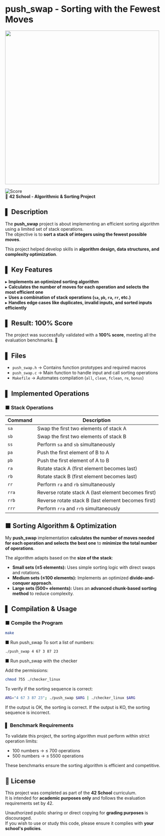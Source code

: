 # push_swap - Sorting with the Fewest Moves

<img src="https://github.com/user-attachments/assets/c2f35a76-a08f-4da6-81ff-39f8e7fc7e83" width="500">

![Score](https://img.shields.io/badge/Score-100%25-brightgreen)  
📌 **42 School - Algorithmic & Sorting Project**  

## ▌ Description
The **push_swap** project is about implementing an efficient sorting algorithm using a limited set of stack operations.  
The objective is to **sort a stack of integers using the fewest possible moves**.

This project helped develop skills in **algorithm design, data structures, and complexity optimization**.

## ▌ Key Features
▸ **Implements an optimized sorting algorithm**  
▸ **Calculates the number of moves for each operation and selects the most efficient one**  
▸ **Uses a combination of stack operations (`sa`, `pb`, `ra`, `rr`, etc.)**  
▸ **Handles edge cases like duplicates, invalid inputs, and sorted inputs efficiently**  

## ▌ Result: **100% Score**
The project was successfully validated with a **100% score**, meeting all the evaluation benchmarks. 🎉

## ▌ Files
- `push_swap.h` → Contains function prototypes and required macros  
- `push_swap.c` → Main function to handle input and call sorting operations  
- `Makefile` → Automates compilation (`all`, `clean`, `fclean`, `re`, `bonus`)  

## ▌ Implemented Operations
### ■ **Stack Operations**
| Command | Description |
|---------|-------------|
| `sa` | Swap the first two elements of stack A |
| `sb` | Swap the first two elements of stack B |
| `ss` | Perform `sa` and `sb` simultaneously |
| `pa` | Push the first element of B to A |
| `pb` | Push the first element of A to B |
| `ra` | Rotate stack A (first element becomes last) |
| `rb` | Rotate stack B (first element becomes last) |
| `rr` | Perform `ra` and `rb` simultaneously |
| `rra` | Reverse rotate stack A (last element becomes first) |
| `rrb` | Reverse rotate stack B (last element becomes first) |
| `rrr` | Perform `rra` and `rrb` simultaneously |

## ■ **Sorting Algorithm & Optimization**
My **push_swap** implementation **calculates the number of moves needed for each operation and selects the best one** to **minimize the total number of operations**.

The algorithm adapts based on the **size of the stack**:
- **Small sets (≤5 elements):** Uses simple sorting logic with direct swaps and rotations.
- **Medium sets (≤100 elements):** Implements an optimized **divide-and-conquer approach**.
- **Large sets (500+ elements):** Uses an **advanced chunk-based sorting method** to reduce complexity.

## ▌ Compilation & Usage
### ■ **Compile the Program**
```sh
make
```

■ Run push_swap
To sort a list of numbers:
```sh
./push_swap 4 67 3 87 23
```

■ Run push_swap with the checker

Add the permissions:
```sh
chmod 755 ./checker_linux
```

To verify if the sorting sequence is correct:
```sh
ARG="4 67 3 87 23"; ./push_swap $ARG | ./checker_linux $ARG
```

If the output is OK, the sorting is correct.
If the output is KO, the sorting sequence is incorrect.

### ▌ Benchmark Requirements
To validate this project, the sorting algorithm must perform within strict operation limits:

- 100 numbers → ≤ 700 operations
- 500 numbers → ≤ 5500 operations

These benchmarks ensure the sorting algorithm is efficient and competitive.

## 📜 License

This project was completed as part of the **42 School** curriculum.  
It is intended for **academic purposes only** and follows the evaluation requirements set by 42.  

Unauthorized public sharing or direct copying for **grading purposes** is discouraged.  
If you wish to use or study this code, please ensure it complies with **your school's policies**.
